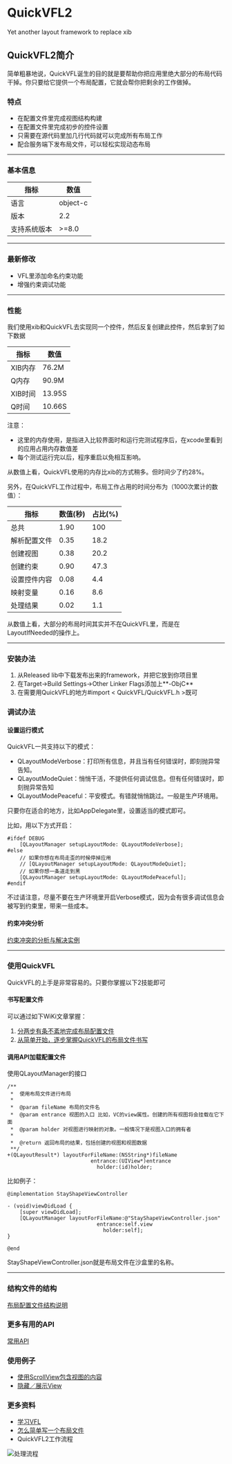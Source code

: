 # QuickVFL2
Yet another layout framework to replace xib

## QuickVFL2简介
简单粗暴地说，QuickVFL诞生的目的就是要帮助你把应用里绝大部分的布局代码干掉。你只要给它提供一个布局配置，它就会帮你把剩余的工作做掉。 

### 特点
- 在配置文件里完成视图结构构建
- 在配置文件里完成初步的控件设置
- 只需要在源代码里加几行代码就可以完成所有布局工作
- 配合服务端下发布局文件，可以轻松实现动态布局

***
### 基本信息
指标 | 数值
---|---
语言 | object-c
版本 | 2.2
支持系统版本 | >=8.0

***

### 最新修改
- VFL里添加命名约束功能
- 增强约束调试功能

***

### 性能
我们使用xib和QuickVFL去实现同一个控件，然后反复创建此控件，然后拿到了如下数据

指标 | 数值
---|---
XIB内存 | 76.2M 
Q内存 | 90.9M
XIB时间 | 13.95S
Q时间 | 10.66S

注意：
- 这里的内存使用，是指进入比较界面时和运行完测试程序后，在xcode里看到的应用占用内存数值差
- 每个测试运行完以后，程序重启以免相互影响。

从数值上看，QuickVFL使用的内存比xib的方式稍多。但时间少了约28%。

另外，在QuickVFL工作过程中，布局工作占用的时间分布为（1000次累计的数值）：

指标 | 数值(秒) | 占比(%)
---|---|---
总共 | 1.90 | 100
解析配置文件 | 0.35 | 18.2
创建视图 | 0.38 | 20.2
创建约束 | 0.90 | 47.3
设置控件内容 | 0.08 | 4.4
映射变量 | 0.16 | 8.6
处理结果 | 0.02 | 1.1

从数值上看，大部分的布局时间其实并不在QuickVFL里，而是在LayoutIfNeeded的操作上。
***
### 安装办法
1. 从Released lib中下载发布出来的framework，并把它放到你项目里
2. 在Target->Build Settings->Other Linker Flags添加上**-ObjC**
3. 在需要用QuickVFL的地方#import < QuickVFL/QuickVFL.h >既可


### 调试办法
#### 设置运行模式
QuickVFL一共支持以下的模式：
- QLayoutModeVerbose：打印所有信息，并且当有任何错误时，即刻抛异常告知。
- QLayoutModeQuiet：悄悄干活，不提供任何调试信息。但有任何错误时，即刻抛异常告知
- QLayoutModePeaceful：平安模式。有错就悄悄跳过。一般是生产环境用。


只要你在适合的地方，比如AppDelegate里，设置适当的模式即可。

比如，用以下方式开启：
```
#ifdef DEBUG
    [QLayoutManager setupLayoutMode: QLayoutModeVerbose];
#else
    // 如果你想在布局走歪的时候停掉应用
    // [QLayoutManager setupLayoutMode: QLayoutModeQuiet];
    // 如果你想一条道走到黑
    [QLayoutManager setupLayoutMode: QLayoutModePeaceful];
#endif
```
不过请注意，尽量不要在生产环境里开启Verbose模式，因为会有很多调试信息会被写到约束里，带来一些成本。
#### 约束冲突分析
[约束冲突的分析与解决实例](https://github.com/Sody666/QuickVFL2/wiki/%E7%BA%A6%E6%9D%9F%E5%86%B2%E7%AA%81%E5%88%86%E6%9E%90%E5%AE%9E%E4%BE%8B)

***

### 使用QuickVFL
QuickVFL的上手是非常容易的。只要你掌握以下2技能即可
#### 书写配置文件
可以通过如下WiKi文章掌握：
1. [分两步有条不紊地完成布局配置文件](https://github.com/Sody666/QuickVFL2/wiki/%E5%88%86%E4%B8%A4%E6%AD%A5%E6%9C%89%E6%9D%A1%E4%B8%8D%E7%B4%8A%E5%9C%B0%E5%AE%8C%E6%88%90%E5%B8%83%E5%B1%80%E9%85%8D%E7%BD%AE%E6%96%87%E4%BB%B6)
2. [从简单开始，逐步掌握QuickVFL的布局文件书写](https://github.com/Sody666/QuickVFL2/wiki/%E4%BB%8E%E7%AE%80%E5%8D%95%E5%BC%80%E5%A7%8B%EF%BC%8C%E9%80%90%E6%AD%A5%E6%8E%8C%E6%8F%A1QuickVFL%E7%9A%84%E5%B8%83%E5%B1%80%E6%96%87%E4%BB%B6%E4%B9%A6%E5%86%99)

#### 调用API加载配置文件
使用QLayoutManager的接口
```
/**
 *  使用布局文件进行布局
 *
 *  @param fileName 布局的文件名
 *  @param entrance 视图的入口 比如，VC的view属性。创建的所有视图将会挂载在它下面
 *  @param holder 对视图进行映射的对象。一般情况下是视图入口的拥有者
 *
 *  @return 返回布局的结果，包括创建的视图和视图数据
 **/
+(QLayoutResult*) layoutForFileName:(NSString*)fileName
                           entrance:(UIView*)entrance
                             holder:(id)holder;
```

比如例子：
```
@implementation StayShapeViewController

- (void)viewDidLoad {
    [super viewDidLoad];
    [QLayoutManager layoutForFileName:@"StayShapeViewController.json"
                             entrance:self.view
                               holder:self];
}

@end
```
StayShapeViewController.json就是布局文件在沙盒里的名称。

***

### 结构文件的结构
[布局配置文件结构说明](https://github.com/Sody666/QuickVFL2/wiki/%E5%B8%83%E5%B1%80%E9%85%8D%E7%BD%AE%E6%96%87%E4%BB%B6%E7%BB%93%E6%9E%84%E8%AF%B4%E6%98%8E)

### 更多有用的API
[常用API](https://github.com/Sody666/QuickVFL2/wiki/%E5%B8%B8%E7%94%A8API)

### 使用例子
- [使用ScrollView包含视图的内容](https://github.com/Sody666/QuickVFL2/wiki/QuickVFL-%E6%A1%86%E6%9E%B6DEMO%EF%BC%9A%E4%BD%BF%E7%94%A8ScrollView%E5%8C%85%E5%90%AB%E8%A7%86%E5%9B%BE%E7%9A%84%E5%86%85%E5%AE%B9)
- [隐藏／展示View](https://github.com/Sody666/QuickVFL2/wiki/QuickVFL-%E6%A1%86%E6%9E%B6DEMO%EF%BC%9A%E9%9A%90%E8%97%8F%EF%BC%8F%E5%B1%95%E7%A4%BAView)

### 更多资料
- [学习VFL](https://github.com/Sody666/QuickVFL2/wiki/%E5%AD%A6%E4%B9%A0VFL)
- [怎么简单写一个布局文件](https://github.com/Sody666/QuickVFL2/wiki/%E4%BB%8E%E7%AE%80%E5%8D%95%E5%BC%80%E5%A7%8B%EF%BC%8C%E9%80%90%E6%AD%A5%E6%8E%8C%E6%8F%A1QuickVFL%E7%9A%84%E5%B8%83%E5%B1%80%E6%96%87%E4%BB%B6%E4%B9%A6%E5%86%99)
- QuickVFL2工作流程

![处理流程](https://github.com/Sody666/QuickVFL2/blob/master/WikiResources/handleFlow.png)

